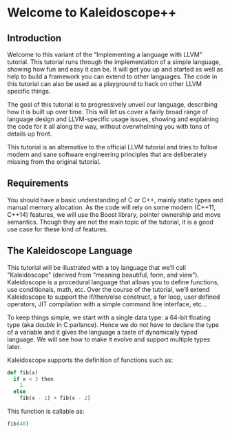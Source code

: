 # Welcome to Kaleidoscope++

## Introduction

Welcome to this variant of the “Implementing a language with LLVM” tutorial.
This tutorial runs through the implementation of a simple language, showing how
fun and easy it can be. It will get you up and started as well as help to build
a framework you can extend to other languages. The code in this tutorial can
also be used as a playground to hack on other LLVM specific things.

The goal of this tutorial is to progressively unveil our language, describing
how it is built up over time. This will let us cover a fairly broad range of
language design and LLVM-specific usage issues, showing and explaining the code
for it all along the way, without overwhelming you with tons of details up
front.

This tutorial is an alternative to the official LLVM tutorial and tries to
follow modern and sane software engineering principles that are deliberately
missing from the original tutorial.

## Requirements

You should have a basic understanding of C or C++, mainly static types and
manual memory allocation. As the code will rely on some modern (C++11, C++14)
features, we will use the Boost library, pointer ownership and move semantics.
Though they are not the main topic of the tutorial, it is a good use case for
these kind of features.

## The Kaleidoscope Language

This tutorial will be illustrated with a toy language that we’ll call
“Kaleidoscope” (derived from “meaning beautiful, form, and view”). Kaleidoscope
is a procedural language that allows you to define functions, use conditionals,
math, etc. Over the course of the tutorial, we’ll extend Kaleidoscope to
support the if/then/else construct, a for loop, user defined operators, JIT
compilation with a simple command line interface, etc...

To keep things simple, we start with a single data type: a 64-bit floating type
(aka *double* in C parlance). Hence we do not have to declare the type of a
variable and it gives the language a taste of dynamically typed language. We
will see how to make it evolve and support multiple types later.

Kaleidoscope supports the definition of functions such as:

```python
def fib(x)
  if x < 3 then
    1
  else
    fib(x - 1) + fib(x - 2)
```

This function is callable as:

```python
fib(40)
```
